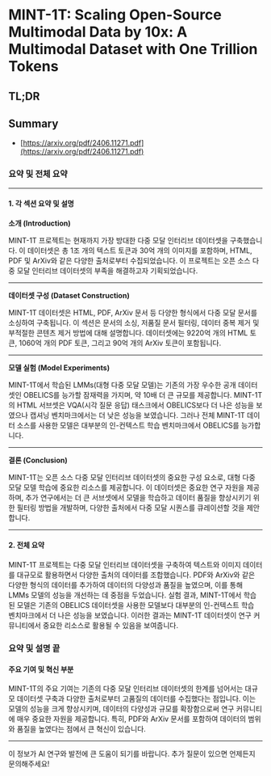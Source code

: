 # MINT-1T: Scaling Open-Source Multimodal Data by 10x: A Multimodal Dataset with One Trillion Tokens
## TL;DR
## Summary
- [https://arxiv.org/pdf/2406.11271.pdf](https://arxiv.org/pdf/2406.11271.pdf)

### 요약 및 전체 요약

---

#### 1. 각 섹션 요약 및 설명 

**소개 (Introduction)**  

MINT-1T 프로젝트는 현재까지 가장 방대한 다중 모달 인터리브 데이터셋을 구축했습니다. 이 데이터셋은 총 1조 개의 텍스트 토큰과 30억 개의 이미지를 포함하며, HTML, PDF 및 ArXiv와 같은 다양한 출처로부터 수집되었습니다. 이 프로젝트는 오픈 소스 다중 모달 인터리브 데이터셋의 부족을 해결하고자 기획되었습니다.

---

**데이터셋 구성 (Dataset Construction)**  

MINT-1T 데이터셋은 HTML, PDF, ArXiv 문서 등 다양한 형식에서 다중 모달 문서를 소싱하여 구축됩니다. 이 섹션은 문서의 소싱, 저품질 문서 필터링, 데이터 중복 제거 및 부적절한 콘텐츠 제거 방법에 대해 설명합니다. 데이터셋에는 9220억 개의 HTML 토큰, 1060억 개의 PDF 토큰, 그리고 90억 개의 ArXiv 토큰이 포함됩니다.

---

**모델 실험 (Model Experiments)**  

MINT-1T에서 학습된 LMMs(대형 다중 모달 모델)는 기존의 가장 우수한 공개 데이터셋인 OBELICS를 능가할 잠재력을 가지며, 약 10배 더 큰 규모를 제공합니다. MINT-1T의 HTML 서브셋은 VQA(시각 질문 응답) 태스크에서 OBELICS보다 더 나은 성능을 보였으나 캡셔닝 벤치마크에서는 더 낮은 성능을 보였습니다. 그러나 전체 MINT-1T 데이터 소스를 사용한 모델은 대부분의 인-컨텍스트 학습 벤치마크에서 OBELICS를 능가합니다.

---

**결론 (Conclusion)**  

MINT-1T는 오픈 소스 다중 모달 인터리브 데이터셋의 중요한 구성 요소로, 대형 다중 모달 모델 학습에 중요한 리소스를 제공합니다. 이 데이터셋은 중요한 연구 자원을 제공하며, 추가 연구에서는 더 큰 서브셋에서 모델을 학습하고 데이터 품질을 향상시키기 위한 필터링 방법을 개발하며, 다양한 출처에서 다중 모달 시퀀스를 큐레이션할 것을 제안합니다.

---

#### 2. 전체 요약

MINT-1T 프로젝트는 다중 모달 인터리브 데이터셋을 구축하여 텍스트와 이미지 데이터를 대규모로 활용하면서 다양한 출처의 데이터를 조합했습니다. PDF와 ArXiv와 같은 다양한 형식의 데이터를 추가하여 데이터의 다양성과 품질을 높였으며, 이를 통해 LMMs 모델의 성능을 개선하는 데 중점을 두었습니다. 실험 결과, MINT-1T에서 학습된 모델은 기존의 OBELICS 데이터셋을 사용한 모델보다 대부분의 인-컨텍스트 학습 벤치마크에서 더 나은 성능을 보였습니다. 이러한 결과는 MINT-1T 데이터셋이 연구 커뮤니티에서 중요한 리소스로 활용될 수 있음을 보여줍니다.

### 요약 및 설명 끝

#### 주요 기여 및 혁신 부분

MINT-1T의 주요 기여는 기존의 다중 모달 인터리브 데이터셋의 한계를 넘어서는 대규모 데이터셋 구축과 다양한 출처로부터 고품질의 데이터를 수집했다는 점입니다. 이는 모델의 성능을 크게 향상시키며, 데이터의 다양성과 규모를 확장함으로써 연구 커뮤니티에 매우 중요한 자원을 제공합니다. 특히, PDF와 ArXiv 문서를 포함하여 데이터의 범위와 품질을 높였다는 점에서 큰 혁신이 있습니다.

---

이 정보가 AI 연구와 발전에 큰 도움이 되기를 바랍니다. 추가 질문이 있으면 언제든지 문의해주세요!